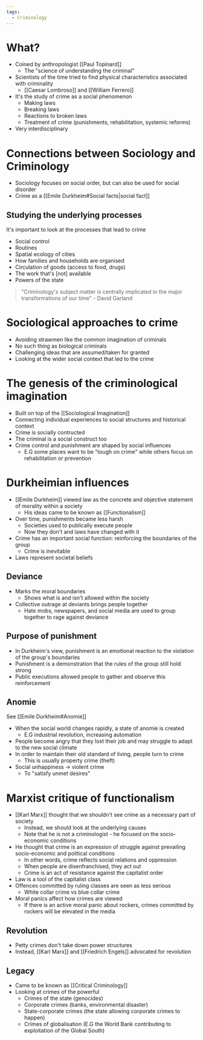 ```yaml
---
tags:
  - Criminology
---
```


# What?
- Coined by anthropologist [[Paul Topinard]]
	- The "science of understanding the criminal"
- Scientists of the time tried to find physical characteristics associated with criminality
	- [[Caesar Lombroso]] and [[William Ferrero]]
- It's the study of crime as a social phenomenon 
	- Making laws
	- Breaking laws
	- Reactions to broken laws
	- Treatment of crime (punishments, rehabilitation, systemic reforms)
- Very interdisciplinary

# Connections between Sociology and Criminology
- Sociology focuses on social order, but can also be used for social disorder
- Crime as a [[Emile Durkheim#Social facts|social fact]] 

## Studying the underlying processes
It's important to look at the processes that lead to crime
- Social control
- Routines
- Spatial ecology of cities
- How families and households are organised
- Circulation of goods (access to food, drugs)
- The work that's \[not] available
- Powers of the state

> "Criminology's subject matter is centrally implicated in the major transformations of our time"
> \- David Garland

# Sociological approaches to crime
- Avoiding strawmen like the common imagination of criminals
- No such thing as biological criminals
- Challenging ideas that are assumed/taken for granted
- Looking at the wider social context that led to the crime

# The genesis of the criminological imagination
- Built on top of the [[Sociological Imagination]]
- Connecting individual experiences to social structures and historical context
- Crime is socially contructed
- The criminal is a social construct too
- Crime control and punishment are shaped by social influences
	- E.G some places want to be "tough on crime" while others focus on rehabilitation or prevention

# Durkheimian influences
- [[Emile Durkheim]] viewed law as the concrete and objective statement of morality within a society
	- His ideas came to be known as [[Functionalism]]
- Over time, punishments became less harsh
	- Societies used to publically execute people
	- Now they don't and laws have changed with it
- Crime has an important social function: reinforcing the boundaries of the group
	- Crime is inevitable
- Laws represent societal beliefs

## Deviance
- Marks the moral boundaries
	- Shows what is and isn't allowed within the society
- Collective outrage at deviants brings people together
	- Hate mobs, newspapers, and social media are used to group together to rage against deviance

## Purpose of punishment
- In Durkheim's view, punishment is an emotional reaction to the violation of the group's boundaries
- Punishment is a demonstration that the rules of the group still hold strong
- Public executions allowed people to gather and observe this reinforcement

## Anomie
See [[Emile Durkheim#Anomie]]

- When the social world changes rapidly, a state of anomie is created
	- E.G industrial revolution, increasing automation
- People become angry that they lost their job and may struggle to adapt to the new social climate
- In order to maintain their old standard of living, people turn to crime
	- This is usually property crime (theft)
- Social unhappiness -> violent crime 
	- To "satisfy unmet desires"

# Marxist critique of functionalism
- [[Karl Marx]] thought that we shouldn't see crime as a necessary part of society
	- Instead, we should look at the underlying causes
	- Note that he is not a criminologist - he focused on the socio-economic conditions
- He thought that crime is an expression of struggle against prevailing socio-economic and political conditions
	- In other words, crime reflects social relations and oppression
	- When people are disenfranchised, they act out
	- Crime is an act of resistance against the capitalist order
- Law is a tool of the capitalist class
- Offences committed by ruling classes are seen as less serious
	- White collar crime vs blue collar crime
- Moral panics affect how crimes are viewed
	- If there is an active moral panic about rockers, crimes committed by rockers will be elevated in the media

## Revolution
- Petty crimes don't take down power structures
- Instead, [[Karl Marx]] and [[Friedrich Engels]] advocated for revolution

## Legacy
- Came to be known as [[Critical Criminology]]
- Looking at crimes of the powerful
	- Crimes of the state (genocides)
	- Corporate crimes (banks, environmental disaster)
	- State-corporate crimes (the state allowing corporate crimes to happen)
	- Crimes of globalisation (E.G the World Bank contributing to exploitation of the Global South)
